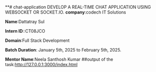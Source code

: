 **# chat-application
DEVELOP A REAL-TIME CHAT APPLICATION USING WEBSOCKET OR SOCKET.IO.
**company**:codech IT Solutions

**Name**:Dattatray Sul

**Intern ID**::CT08JCO

**Domain**:Full Stack Development

**Batch Duration**: January 5th, 2025 to February 5th, 2025.

**Mentor Name**:Neela Santhosh Kumar
##output of the task:http://127.0.0.1:3000/index.html

